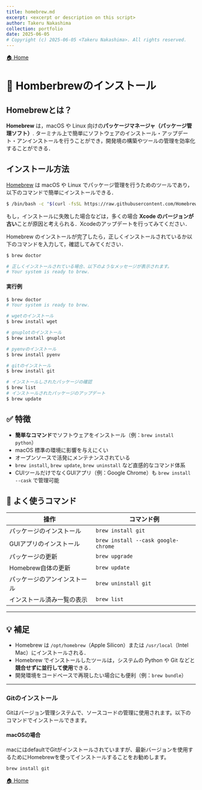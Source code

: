 ```yaml
---
title: homebrew.md
excerpt: <excerpt or description on this script>
author: Takeru Nakashima
collection: portfolio
date: 2025-06-05
# Copyright (c) 2025-06-05 <Takeru Nakashima>. All rights reserved.
---
```

[🏠 Home](../environment.md)
# 🍺 Homberbrewのインストール

##  Homebrewとは？

**Homebrew** は，macOS や Linux 向けの**パッケージマネージャ（パッケージ管理ソフト）**.
ターミナル上で簡単にソフトウェアのインストール・アップデート・アンインストールを行うことができ，開発境の構築やツールの管理を効率化することができる．

## インストール方法

[Homebrew](https://brew.sh/ja/) は macOS や Linux でパッケージ管理を行うためのツールであり，以下のコマンドで簡単にインストールできる．

```bash
$ /bin/bash -c "$(curl -fsSL https://raw.githubusercontent.com/Homebrew/install/HEAD/install.sh)"
```

もし，インストールに失敗した場合などは，多くの場合 **Xcode のバージョンが古い**ことが原因と考えられる．Xcodeのアップデートを行ってみてください．

Homebrew のインストールが完了したら，正しくインストールされているか以下のコマンドを入力して，確認してみてください．

```bash
$ brew doctor

# 正しくインストールされている場合、以下のようなメッセージが表示されます。
# Your system is ready to brew.
```
#### 実行例
```bash
$ brew doctor
# Your system is ready to brew.

# wgetのインストール
$ brew install wget

# gnuplotのインストール
$ brew install gnuplot

# pyenvのインストール
$ brew install pyenv

# gitのインストール
$ brew install git

# インストールしされたパッケージの確認
$ brew list
# インストールされたパッケージのアップデート
$ brew update
```


## ✅ 特徴

- **簡単なコマンド**でソフトウェアをインストール（例：`brew install python`）
- macOS 標準の環境に影響を与えにくい
- オープンソースで活発にメンテナンスされている
- `brew install`, `brew update`, `brew uninstall` など直感的なコマンド体系
- CUIツールだけでなくGUIアプリ（例：Google Chrome）も `brew install --cask` で管理可能

## 🔧 よく使うコマンド

| 操作 | コマンド例 |
|------|-------------|
| パッケージのインストール | `brew install git` |
| GUIアプリのインストール | `brew install --cask google-chrome` |
| パッケージの更新 | `brew upgrade` |
| Homebrew自体の更新 | `brew update` |
| パッケージのアンインストール | `brew uninstall git` |
| インストール済み一覧の表示 | `brew list` |

---

## 💡 補足

- Homebrew は `/opt/homebrew`（Apple Silicon）または `/usr/local`（Intel Mac）にインストールされる．
- Homebrew でインストールしたツールは，システムの Python や Git などと**競合せずに並行して使用**できる．
- 開発環境をコードベースで再現したい場合にも便利（例：`brew bundle`）



---
### Gitのインストール
Gitはバージョン管理システムで、ソースコードの管理に使用されます。以下のコマンドでインストールできます。

#### macOSの場合
macにはdefaultでGitがインストールされていますが、最新バージョンを使用するためにHomebrewを使ってインストールすることをお勧めします。
```bash
brew install git
```

[🏠 Home](../environment.md)
